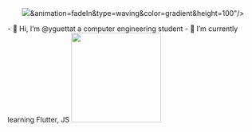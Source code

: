 <p align = "center">
<img src="https://i.pinimg.com/originals/e8/d5/a3/e8d5a3b3a383211eb74d02a26115defa.gif">&animation=fadeIn&type=waving&color=gradient&height=100"/>
</p>
- 👋 Hi, I’m @yguettat a computer engineering student
- 🌱 I’m currently learning Flutter, JS

<img height="180em" src="https://github-readme-stats.vercel.app/apiyguettat=Gapur&show_icons=true&hide_border=true&&count_private=true&include_all_commits=true" />
<!---
yguettat/yguettat is a ✨ special ✨ repository because its `README.md` (this file) appears on your GitHub profile.
You can click the Preview link to take a look at your changes.
--->
